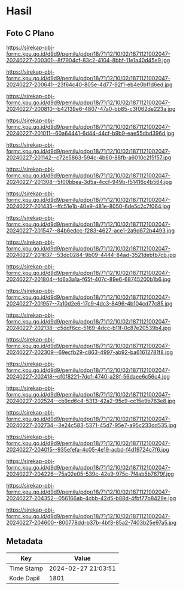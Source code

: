 # Hasil

## Foto C Plano

https://sirekap-obj-formc.kpu.go.id/d9d9/pemilu/pdpr/18/71/12/10/02/1871121002047-20240227-200301--8f7904cf-83c2-4104-8bbf-11e1a40d45e9.jpg

https://sirekap-obj-formc.kpu.go.id/d9d9/pemilu/pdpr/18/71/12/10/02/1871121002047-20240227-200641--23f64c40-805e-4d77-92f1-eb4e0bf1d6ed.jpg

https://sirekap-obj-formc.kpu.go.id/d9d9/pemilu/pdpr/18/71/12/10/02/1871121002047-20240227-200810--b42139e6-4807-47a0-bb85-c3f062de223a.jpg

https://sirekap-obj-formc.kpu.go.id/d9d9/pemilu/pdpr/18/71/12/10/02/1871121002047-20240227-201011--60a64441-6d44-44cf-b9b9-eae55dbd396d.jpg

https://sirekap-obj-formc.kpu.go.id/d9d9/pemilu/pdpr/18/71/12/10/02/1871121002047-20240227-201142--c72e5863-594c-4b60-88fb-a6010c2f5f57.jpg

https://sirekap-obj-formc.kpu.go.id/d9d9/pemilu/pdpr/18/71/12/10/02/1871121002047-20240227-201308--5f00bbea-3d5a-4ccf-949b-f51416c4b564.jpg

https://sirekap-obj-formc.kpu.go.id/d9d9/pemilu/pdpr/18/71/12/10/02/1871121002047-20240227-201435--ffc51e1b-40e9-481e-8050-6de5c2c7f064.jpg

https://sirekap-obj-formc.kpu.go.id/d9d9/pemilu/pdpr/18/71/12/10/02/1871121002047-20240227-201547--84b6edcc-f283-4627-ace1-2a9d872b4493.jpg

https://sirekap-obj-formc.kpu.go.id/d9d9/pemilu/pdpr/18/71/12/10/02/1871121002047-20240227-201637--53dc0284-9b09-4444-84ad-3521debfb7cb.jpg

https://sirekap-obj-formc.kpu.go.id/d9d9/pemilu/pdpr/18/71/12/10/02/1871121002047-20240227-201804--fd6a3a1a-f65f-407c-89e6-68745200b1b6.jpg

https://sirekap-obj-formc.kpu.go.id/d9d9/pemilu/pdpr/18/71/12/10/02/1871121002047-20240227-201957--7a10d2e6-17c9-4dc3-8496-4b104cd77c85.jpg

https://sirekap-obj-formc.kpu.go.id/d9d9/pemilu/pdpr/18/71/12/10/02/1871121002047-20240227-202138--c5ddf6cc-5169-4dcc-b11f-0c87e20539b4.jpg

https://sirekap-obj-formc.kpu.go.id/d9d9/pemilu/pdpr/18/71/12/10/02/1871121002047-20240227-202309--69ecfb29-c863-4997-ab92-ba61612781f8.jpg

https://sirekap-obj-formc.kpu.go.id/d9d9/pemilu/pdpr/18/71/12/10/02/1871121002047-20240227-202418--cf0f8221-7dcf-4740-a28f-56daee6c56c4.jpg

https://sirekap-obj-formc.kpu.go.id/d9d9/pemilu/pdpr/18/71/12/10/02/1871121002047-20240227-202524--cb9cd6c4-5313-42a2-95c9-cc15e9b763e8.jpg

https://sirekap-obj-formc.kpu.go.id/d9d9/pemilu/pdpr/18/71/12/10/02/1871121002047-20240227-202734--3e24c583-5371-45d7-95e7-a95c233dd535.jpg

https://sirekap-obj-formc.kpu.go.id/d9d9/pemilu/pdpr/18/71/12/10/02/1871121002047-20240227-204015--935efefa-4c05-4e19-acbd-f4d19724c7f6.jpg

https://sirekap-obj-formc.kpu.go.id/d9d9/pemilu/pdpr/18/71/12/10/02/1871121002047-20240227-204226--75a02e05-539c-42e9-975c-7f4ab5b7679f.jpg

https://sirekap-obj-formc.kpu.go.id/d9d9/pemilu/pdpr/18/71/12/10/02/1871121002047-20240227-204352--056166ab-4cbb-42d5-b88d-4fbf77b8429e.jpg

https://sirekap-obj-formc.kpu.go.id/d9d9/pemilu/pdpr/18/71/12/10/02/1871121002047-20240227-204600--800778dd-b37b-4bf3-85a2-7403b25e97a5.jpg


## Metadata

| Key        | Value               |
| ---------- | ------------------- |
| Time Stamp | 2024-02-27 21:03:51 |
| Kode Dapil | 1801                |



